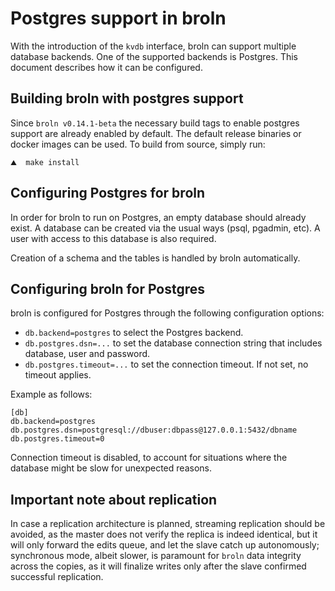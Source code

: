 # Postgres support in broln

With the introduction of the `kvdb` interface, broln can support multiple database
backends. One of the supported backends is Postgres. This document
describes how it can be configured.

## Building broln with postgres support

Since `broln v0.14.1-beta` the necessary build tags to enable postgres support are
already enabled by default. The default release binaries or docker images can
be used. To build from source, simply run:

```shell
⛰  make install
```

## Configuring Postgres for broln

In order for broln to run on Postgres, an empty database should already exist. A
database can be created via the usual ways (psql, pgadmin, etc). A user with
access to this database is also required.

Creation of a schema and the tables is handled by broln automatically.

## Configuring broln for Postgres

broln is configured for Postgres through the following configuration options:

* `db.backend=postgres` to select the Postgres backend.
* `db.postgres.dsn=...` to set the database connection string that includes
  database, user and password.
* `db.postgres.timeout=...` to set the connection timeout. If not set, no
  timeout applies.

Example as follows:
```
[db]
db.backend=postgres
db.postgres.dsn=postgresql://dbuser:dbpass@127.0.0.1:5432/dbname
db.postgres.timeout=0
```
Connection timeout is disabled, to account for situations where the database
might be slow for unexpected reasons.

## Important note about replication

In case a replication architecture is planned, streaming replication should be avoided, as the master does not verify the replica is indeed identical, but it will only forward the edits queue, and let the slave catch up autonomously; synchronous mode, albeit slower, is paramount for `broln` data integrity across the copies, as it will finalize writes only after the slave confirmed successful replication.

